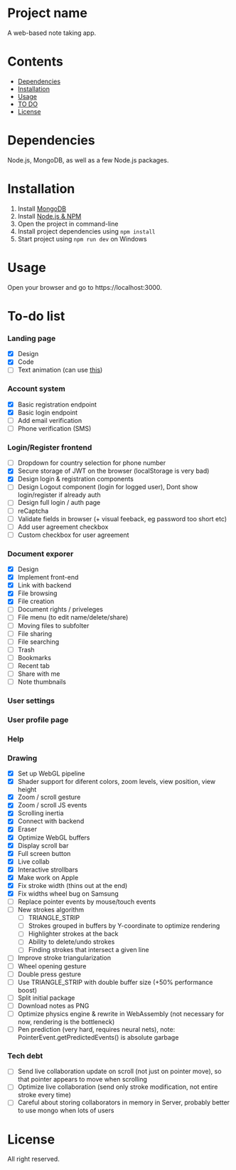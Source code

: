 # Project name

A web-based note taking app.

Contents
========

 * [Dependencies](#dependencies)
 * [Installation](#installation)
 * [Usage](#usage)
 * [TO DO](#todo)
 * [License](#license)

# Dependencies

Node.js, MongoDB, as well as a few Node.js packages.

# Installation

1. Install [MongoDB](https://www.mongodb.com/try/download/community)
2. Install [Node.js & NPM](https://nodejs.org/en/download/)
3. Open the project in command-line
4. Install project dependencies using `npm install`
5. Start project using `npm run dev` on Windows

# Usage

Open your browser and go to https://localhost:3000.

# To-do list

### Landing page
* [X] Design
* [X] Code
* [ ] Text animation (can use [this](http://vara.akzhy.com/))

### Account system
* [X] Basic registration endpoint
* [X] Basic login endpoint
* [ ] Add email verification
* [ ] Phone verification (SMS)

### Login/Register frontend
* [ ] Dropdown for country selection for phone number
* [X] Secure storage of JWT on the browser (localStorage is very bad)
* [X] Design login & registration components
* [ ] Design Logout component (login for logged user), Dont show login/register if already auth
* [ ] Design full login / auth page
* [ ] reCaptcha
* [ ] Validate fields in browser (+ visual feeback, eg password too short etc)
* [ ] Add user agreement checkbox
* [ ] Custom checkbox for user agreement

### Document exporer
* [X] Design
* [X] Implement front-end
* [X] Link with backend
* [X] File browsing
* [X] File creation
* [ ] Document rights / priveleges
* [ ] File menu (to edit name/delete/share)
* [ ] Moving files to subfolter
* [ ] File sharing
* [ ] File searching
* [ ] Trash
* [ ] Bookmarks
* [ ] Recent tab
* [ ] Share with me
* [ ] Note thumbnails

### User settings

### User profile page

### Help


### Drawing
* [X] Set up WebGL pipeline
* [X] Shader support for diferent colors, zoom levels, view position, view height
* [X] Zoom / scroll gesture
* [X] Zoom / scroll JS events
* [X] Scrolling inertia
* [X] Connect with backend
* [X] Eraser
* [X] Optimize WebGL buffers
* [X] Display scroll bar
* [X] Full screen button
* [X] Live collab
* [X] Interactive strollbars
* [X] Make work on Apple
* [X] Fix stroke width (thins out at the end)
* [X] Fix widths wheel bug on Samsung
* [ ] Replace pointer events by mouse/touch events
* [ ] New strokes algorithm
  * [ ] TRIANGLE_STRIP
  * [ ] Strokes grouped in buffers by Y-coordinate to optimize rendering
  * [ ] Highlighter strokes at the back
  * [ ] Ability to delete/undo strokes
  * [ ] Finding strokes that intersect a given line
* [ ] Improve stroke triangularization
* [ ] Wheel opening gesture
* [ ] Double press gesture
* [ ] Use TRIANGLE_STRIP with double buffer size (+50% performance boost)
* [ ] Split initial package
* [ ] Download notes as PNG
* [ ] Optimize physics engine & rewrite in WebAssembly (not necessary for now, rendering is the bottleneck)
* [ ] Pen prediction (very hard, requires neural nets), note: PointerEvent.getPredictedEvents() is absolute garbage

### Tech debt
* [ ] Send live collaboration update on scroll (not just on pointer move), so that pointer appears to move when scrolling
* [ ] Optimize live collaboration (send only stroke modification, not entire stroke every time)
* [ ] Careful about storing collaborators in memory in Server, probably better to use mongo when lots of users

# License

All right reserved.